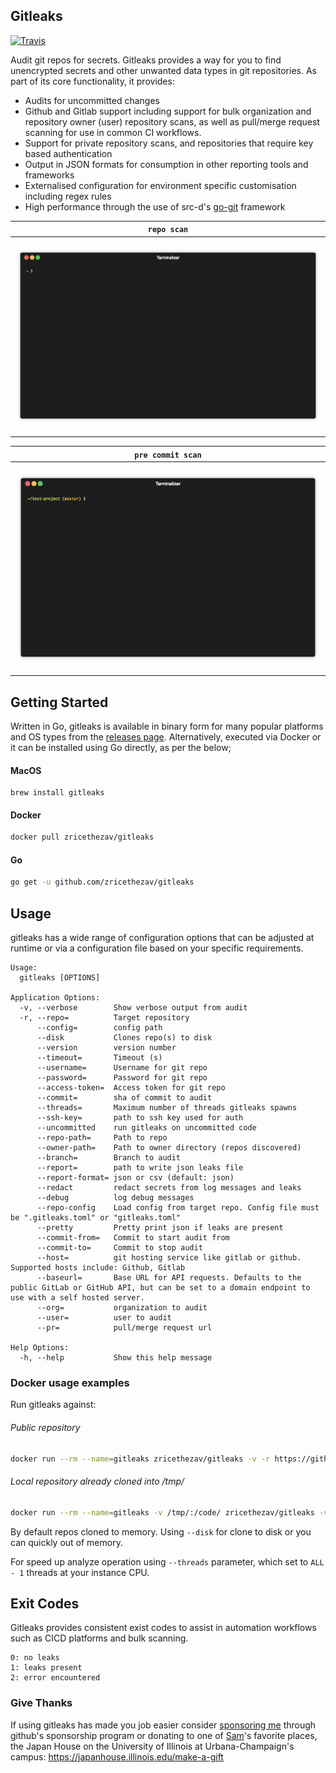 Gitleaks
--------

<p align="left">
      <a href="https://travis-ci.com/zricethezav/gitleaks"><img alt="Travis" src="https://travis-ci.com/zricethezav/gitleaks.svg?branch=master"></a>
</p>

Audit git repos for secrets. Gitleaks provides a way for you to find unencrypted secrets and other unwanted data types in git repositories. As part of its core functionality, it provides:

* Audits for uncommitted changes
* Github and Gitlab support including support for bulk organization and repository owner (user) repository scans, as well as pull/merge request scanning for use in common CI workflows.
* Support for private repository scans, and repositories that require key based authentication
* Output in JSON formats for consumption in other reporting tools and frameworks
* Externalised configuration for environment specific customisation including regex rules
* High performance through the use of src-d's [go-git](https://github.com/src-d/go-git) framework



|  `repo scan` |
|---|
| <p align="left"><img src="https://raw.githubusercontent.com/zricethezav/gifs/master/repo-scan.gif"></p>  | <p align="left"><img src="https://raw.githubusercontent.com/zricethezav/gifs/master/repo-scan.gif"></p> |

| `pre commit scan` |
|---|
|  <p align="left"><img src="https://raw.githubusercontent.com/zricethezav/gifs/master/pre-commit-1.gif"></p> |

## Getting Started

Written in Go, gitleaks is available in binary form for many popular platforms and OS types from the [releases page](https://github.com/zricethezav/gitleaks/releases). Alternatively, executed via Docker or it can be installed using Go directly, as per the below;

#### MacOS

```
brew install gitleaks
```

#### Docker

```bash
docker pull zricethezav/gitleaks
```

#### Go

```bash
go get -u github.com/zricethezav/gitleaks
```

## Usage

gitleaks has a wide range of configuration options that can be adjusted at runtime or via a configuration file based on your specific requirements.

```
Usage:
  gitleaks [OPTIONS]

Application Options:
  -v, --verbose        Show verbose output from audit
  -r, --repo=          Target repository
      --config=        config path
      --disk           Clones repo(s) to disk
      --version        version number
      --timeout=       Timeout (s)
      --username=      Username for git repo
      --password=      Password for git repo
      --access-token=  Access token for git repo
      --commit=        sha of commit to audit
      --threads=       Maximum number of threads gitleaks spawns
      --ssh-key=       path to ssh key used for auth
      --uncommitted    run gitleaks on uncommitted code
      --repo-path=     Path to repo
      --owner-path=    Path to owner directory (repos discovered)
      --branch=        Branch to audit
      --report=        path to write json leaks file
      --report-format= json or csv (default: json)
      --redact         redact secrets from log messages and leaks
      --debug          log debug messages
      --repo-config    Load config from target repo. Config file must be ".gitleaks.toml" or "gitleaks.toml"
      --pretty         Pretty print json if leaks are present
      --commit-from=   Commit to start audit from
      --commit-to=     Commit to stop audit
      --host=          git hosting service like gitlab or github. Supported hosts include: Github, Gitlab
      --baseurl=       Base URL for API requests. Defaults to the public GitLab or GitHub API, but can be set to a domain endpoint to use with a self hosted server.
      --org=           organization to audit
      --user=          user to audit
      --pr=            pull/merge request url

Help Options:
  -h, --help           Show this help message

```

### Docker usage examples

Run gitleaks against:

###### Public repository

```bash
docker run --rm --name=gitleaks zricethezav/gitleaks -v -r https://github.com/zricethezav/gitleaks.git
```

###### Local repository already cloned into /tmp/

```bash
docker run --rm --name=gitleaks -v /tmp/:/code/ zricethezav/gitleaks -v --repo-path=/code/gitleaks
```

By default repos cloned to memory. Using `--disk` for clone to disk or you can quickly out of memory.

For speed up analyze operation using `--threads` parameter, which set to `ALL - 1` threads at your instance CPU.


## Exit Codes

Gitleaks provides consistent exist codes to assist in automation workflows such as CICD platforms and bulk scanning.


```
0: no leaks
1: leaks present
2: error encountered
```

### Give Thanks

If using gitleaks has made you job easier consider [sponsoring me](https://github.com/sponsors/zricethezav) through github's sponsorship program or donating to one of [Sam](https://www.flickr.com/photos/146541520@N08/albums/72157710121716312)'s favorite places, the Japan House on the University of Illinois at Urbana-Champaign's campus: https://japanhouse.illinois.edu/make-a-gift

